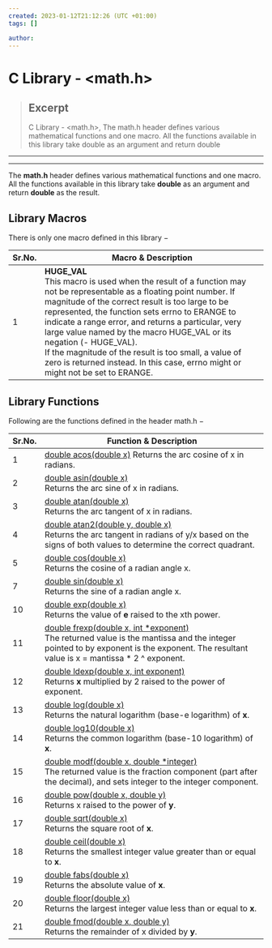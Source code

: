 ```yaml
---
created: 2023-01-12T21:12:26 (UTC +01:00)
tags: []

author: 
---
```


# C Library - <math.h>

> ## Excerpt
> C Library - <math.h>,  The math.h header defines various mathematical functions and one macro. All the functions available in this library take double as an argument and return double

---
---

The **math.h** header defines various mathematical functions and one macro. All the functions available in this library take **double** as an argument and return **double** as the result.

## Library Macros

There is only one macro defined in this library −

| Sr.No. | Macro & Description |
| --- | --- |
| 1 |  **HUGE\_VAL**<br>This macro is used when the result of a function may not be representable as a floating point number. If magnitude of the correct result is too large to be represented, the function sets errno to ERANGE to indicate a range error, and returns a particular, very large value named by the macro HUGE\_VAL or its negation (- HUGE\_VAL).<br>If the magnitude of the result is too small, a value of zero is returned instead. In this case, errno might or might not be set to ERANGE.<br> |

## Library Functions

Following are the functions defined in the header math.h −

| Sr.No. | Function & Description |
| --- | --- |
| 1 | [double acos(double x)](./functions/acos.md) Returns the arc cosine of x in radians.<br> |
| 2 | [double asin(double x)](./functions/asin.md)<br>Returns the arc sine of x in radians.<br> |
| 3 | [double atan(double x)](./functions/atan.md)<br>Returns the arc tangent of x in radians.<br> |
| 4 | [double atan2(double y, double x)](./functions/atan2.md)<br>Returns the arc tangent in radians of y/x based on the signs of both values to determine the correct quadrant.<br> |
| 5 | [double cos(double x)](./functions/cos.md)<br>Returns the cosine of a radian angle x.<br> |
| 7 | [double sin(double x)](./functions/sin.md)<br>Returns the sine of a radian angle x.<br> |
| 10 | [double exp(double x)](./functions/exp.md)<br>Returns the value of **e** raised to the xth power.<br> |
| 11 | [double frexp(double x, int \*exponent)](./functions/frexp.md)<br>The returned value is the mantissa and the integer pointed to by exponent is the exponent. The resultant value is x = mantissa \* 2 ^ exponent.<br> |
| 12 | [double ldexp(double x, int exponent)](./functions/ldexp.md)<br>Returns **x** multiplied by 2 raised to the power of exponent.<br> |
| 13 | [double log(double x)](./functions/log.md)<br>Returns the natural logarithm (base-e logarithm) of **x**.<br> |
| 14 | [double log10(double x)](./functions/log10.md)<br>Returns the common logarithm (base-10 logarithm) of **x**.<br> |
| 15 | [double modf(double x, double \*integer)](./functions/modf.md)<br>The returned value is the fraction component (part after the decimal), and sets integer to the integer component.<br> |
| 16 | [double pow(double x, double y)](./functions/pow.md)<br>Returns x raised to the power of **y**.<br> |
| 17 | [double sqrt(double x)](./functions/sqrt.md)<br>Returns the square root of **x**.<br> |
| 18 | [double ceil(double x)](./functions/ceil.md)<br>Returns the smallest integer value greater than or equal to **x**.<br> |
| 19 | [double fabs(double x)](./functions/fabs.md)<br>Returns the absolute value of **x**.<br> |
| 20 | [double floor(double x)](./functions/floor.md)<br>Returns the largest integer value less than or equal to **x**.<br> |
| 21 | [double fmod(double x, double y)](./functions/fmod.md)<br>Returns the remainder of x divided by **y**.<br> |
